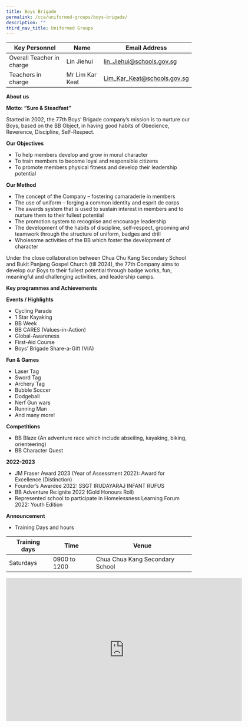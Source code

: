 ```yaml
---
title: Boys Brigade
permalink: /cca/uniformed-groups/boys-brigade/
description: ""
third_nav_title: Uniformed Groups
---
```

| Key Personnel 	| Name 	| Email Address 	|
|---	|---	|---	|
| Overall Teacher in charge	| Lin Jiehui 	| [lin_Jiehui@schools.gov.sg](mailto:lin_Jiehui@schools.gov.sg)	|
| Teachers in charge	| Mr Lim Kar Keat 	| [Lim_Kar_Keat@schools.gov.sg](mailto:Lim_Kar_Keat@schools.gov.sg)	|

**About us**

**Motto: “Sure &amp; Steadfast”**

Started in 2002, the 77th Boys’ Brigade company’s mission is to nurture our Boys, based on the BB Object, in having good habits of Obedience, Reverence, Discipline, Self-Respect. 

**Our Objectives**

* To help members develop and grow in moral character 
* To train members to become loyal and responsible citizens 
* To promote members physical fitness and develop their leadership potential


**Our Method**

* The concept of the Company – fostering camaraderie in members
* The use of uniform – forging a common identity and esprit de corps
* The awards system that is used to sustain interest in members and to nurture them to their fullest potential
* The promotion system to recognise and encourage leadership
* The development of the habits of discipline, self-respect, grooming and teamwork through the structure of uniform, badges and drill
* Wholesome activities of the BB which foster the development of character


Under the close collaboration between Chua Chu Kang Secondary School and Bukit Panjang Gospel Church (till 2024), the 77th Company aims to develop our Boys to their fullest potential through badge works, fun, meaningful and challenging activities, and leadership camps.   

**Key programmes and Achievements**

**Events / Highlights**

* Cycling Parade
* 1 Star Kayaking
* BB Week 
* BB CARES (Values-in-Action)
* Global-Awareness
* First-Aid Course
* Boys’ Brigade Share-a-Gift (VIA)


**Fun &amp; Games**

* Laser Tag
* Sword Tag
* Archery Tag
* Bubble Soccer
* Dodgeball
* Nerf Gun wars
* Running Man
* And many more!

**Competitions**

* BB Blaze (An adventure race which include abseiling, kayaking, biking, orienteering)
* BB Character Quest

**2022-2023**

* JM Fraser Award 2023 (Year of Assessment 2022): Award for Excellence (Distinction)
* Founder’s Awardee 2022: SSGT IRUDAYARAJ INFANT RUFUS
* BB Adventure Re:ignite 2022 (Gold Honours Roll)
* Represented school to participate in Homelessness Learning Forum 2022: Youth Edition

**Announcement** 

* Training Days and hours

|Training days	| Time	| Venue	|
|---	|---	|---	|
| Saturdays	| 0900 to 1200	| Chua Chua Kang Secondary School |



<iframe src="https://docs.google.com/presentation/d/e/2PACX-1vRMlw6tb3yi1ZcPYG7DcQ-nEpPcKllm7yPASPT2eNkTdhc_tC4L7LRFbqDDYE-luw/embed?start=true&amp;loop=true&amp;delayms=3000" frameborder="0" width="640" height="389" allowfullscreen="true"></iframe>